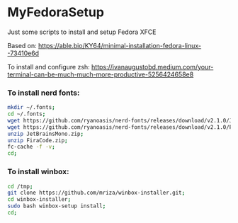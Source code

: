 # MyFedoraSetup
Just some scripts to install and setup Fedora XFCE

Based on: https://able.bio/KY64/minimal-installation-fedora-linux--73410e6d

To install and configure zsh: https://ivanaugustobd.medium.com/your-terminal-can-be-much-much-more-productive-5256424658e8


### To install nerd fonts:
```bash
mkdir ~/.fonts;
cd ~/.fonts;
wget https://github.com/ryanoasis/nerd-fonts/releases/download/v2.1.0/JetBrainsMono.zip &;
wget https://github.com/ryanoasis/nerd-fonts/releases/download/v2.1.0/FiraCode.zip;
unzip JetBrainsMono.zip;
unzip FiraCode.zip;
fc-cache -f -v;
cd;
```

### To install winbox:
```bash
cd /tmp;
git clone https://github.com/mriza/winbox-installer.git;
cd winbox-installer;
sudo bash winbox-setup install;
cd;
```


